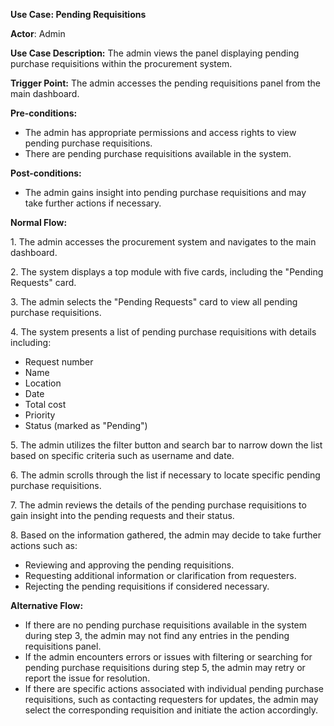 ﻿**Use Case: Pending Requisitions**

**Actor**: Admin

**Use Case Description:** The admin views the panel displaying pending purchase requisitions within the procurement system.

**Trigger Point:** The admin accesses the pending requisitions panel from the main dashboard.

**Pre-conditions:**

- The admin has appropriate permissions and access rights to view pending purchase requisitions.
- There are pending purchase requisitions available in the system.

**Post-conditions:**

- The admin gains insight into pending purchase requisitions and may take further actions if necessary.

**Normal Flow:**

1\. The admin accesses the procurement system and navigates to the main dashboard.

2\. The system displays a top module with five cards, including the "Pending Requests" card.

3\. The admin selects the "Pending Requests" card to view all pending purchase requisitions.

4\. The system presents a list of pending purchase requisitions with details including:

- Request number
- Name
- Location
- Date
- Total cost
- Priority
- Status (marked as "Pending")

5\. The admin utilizes the filter button and search bar to narrow down the list based on specific criteria such as username and date.

6\. The admin scrolls through the list if necessary to locate specific pending purchase requisitions.

7\. The admin reviews the details of the pending purchase requisitions to gain insight into the pending requests and their status.

8\. Based on the information gathered, the admin may decide to take further actions such as:

- Reviewing and approving the pending requisitions.
- Requesting additional information or clarification from requesters.
- Rejecting the pending requisitions if considered necessary.

**Alternative Flow:**

- If there are no pending purchase requisitions available in the system during step 3, the admin may not find any entries in the pending requisitions panel.
- If the admin encounters errors or issues with filtering or searching for pending purchase requisitions during step 5, the admin may retry or report the issue for resolution.
- If there are specific actions associated with individual pending purchase requisitions, such as contacting requesters for updates, the admin may select the corresponding requisition and initiate the action accordingly.



